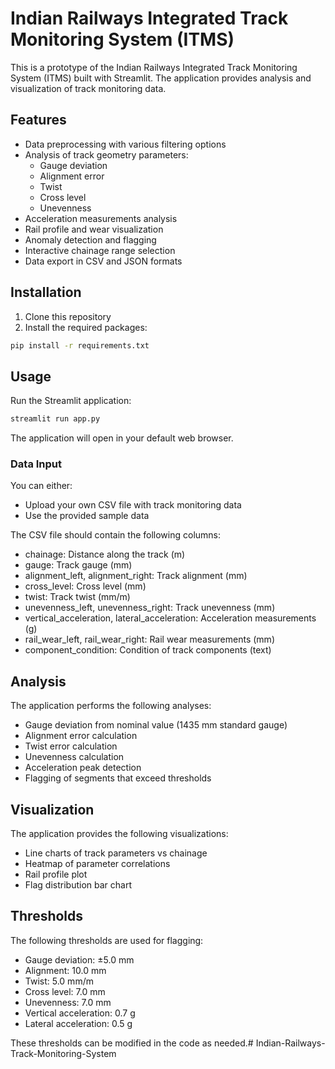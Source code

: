 # Indian Railways Integrated Track Monitoring System (ITMS)

This is a prototype of the Indian Railways Integrated Track Monitoring System (ITMS) built with Streamlit. The application provides analysis and visualization of track monitoring data.

## Features

- Data preprocessing with various filtering options
- Analysis of track geometry parameters:
  - Gauge deviation
  - Alignment error
  - Twist
  - Cross level
  - Unevenness
- Acceleration measurements analysis
- Rail profile and wear visualization
- Anomaly detection and flagging
- Interactive chainage range selection
- Data export in CSV and JSON formats

## Installation

1. Clone this repository
2. Install the required packages:

```bash
pip install -r requirements.txt
```

## Usage

Run the Streamlit application:

```bash
streamlit run app.py
```

The application will open in your default web browser.

### Data Input

You can either:
- Upload your own CSV file with track monitoring data
- Use the provided sample data

The CSV file should contain the following columns:
- chainage: Distance along the track (m)
- gauge: Track gauge (mm)
- alignment_left, alignment_right: Track alignment (mm)
- cross_level: Cross level (mm)
- twist: Track twist (mm/m)
- unevenness_left, unevenness_right: Track unevenness (mm)
- vertical_acceleration, lateral_acceleration: Acceleration measurements (g)
- rail_wear_left, rail_wear_right: Rail wear measurements (mm)
- component_condition: Condition of track components (text)

## Analysis

The application performs the following analyses:
- Gauge deviation from nominal value (1435 mm standard gauge)
- Alignment error calculation
- Twist error calculation
- Unevenness calculation
- Acceleration peak detection
- Flagging of segments that exceed thresholds

## Visualization

The application provides the following visualizations:
- Line charts of track parameters vs chainage
- Heatmap of parameter correlations
- Rail profile plot
- Flag distribution bar chart

## Thresholds

The following thresholds are used for flagging:
- Gauge deviation: ±5.0 mm
- Alignment: 10.0 mm
- Twist: 5.0 mm/m
- Cross level: 7.0 mm
- Unevenness: 7.0 mm
- Vertical acceleration: 0.7 g
- Lateral acceleration: 0.5 g

These thresholds can be modified in the code as needed.#   I n d i a n - R a i l w a y s - T r a c k - M o n i t o r i n g - S y s t e m  
 